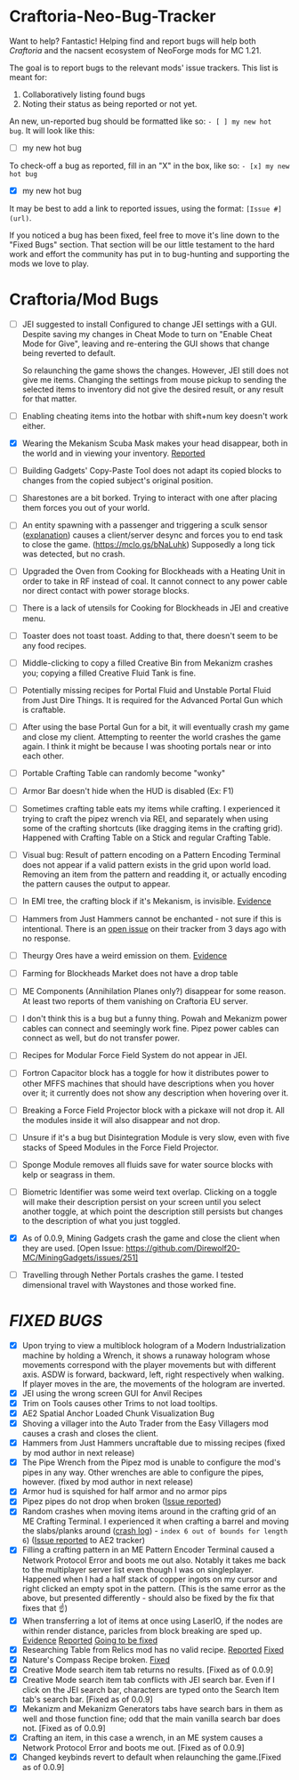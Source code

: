 # Craftoria-Neo-Bug-Tracker
Want to help? Fantastic!
Helping find and report bugs will help both _Craftoria_ and the nacsent ecosystem of NeoForge mods for MC 1.21.

The goal is to report bugs to the relevant mods' issue trackers.
This list is meant for:
1. Collaboratively listing found bugs
2. Noting their status as being reported or not yet.

An new, un-reported bug should be formatted like so: `- [ ] my new hot bug`.
It will  look like this:
- [ ] my new hot bug

To check-off a bug as reported, fill in an "X" in the box, like so: `- [x] my new hot bug`
- [x] my new hot bug

It may be best to add a link to reported issues, using the format: `[Issue #](url)`.

If you noticed a bug has been fixed, feel free to move it's line down to the "Fixed Bugs" section. That section will be our little testament to the hard work and effort the community has put in to bug-hunting and supporting the mods we love to play.

# Craftoria/Mod Bugs

- [ ] JEI suggested to install Configured to change JEI settings with a GUI. Despite saving my changes in Cheat Mode to turn on "Enable Cheat Mode for Give", leaving and re-entering the GUI shows that change being reverted to default.

  So relaunching the game shows the changes. However, JEI still does not give me items. Changing the settings from mouse pickup to sending the selected items to inventory did not give the desired result, or any result for that matter.
- [ ] Enabling cheating items into the hotbar with shift+num key doesn't work either.
- [x] Wearing the Mekanism Scuba Mask makes your head disappear, both in the world and in viewing your inventory. [Reported](https://github.com/mekanism/Mekanism/issues/8133)
- [ ] Building Gadgets' Copy-Paste Tool does not adapt its copied blocks to changes from the copied subject's original position.
- [ ] Sharestones are a bit borked. Trying to interact with one after placing them forces you out of your world.
- [ ] An entity spawning with a passenger and triggering a sculk sensor ([explanation]([url](https://discord.com/channels/570630340075454474/1252708934729470094/1254251928532029451))) causes a client/server desync and forces you to end task to close the game. (<https://mclo.gs/bNaLuhk>) Supposedly a long tick was detected, but no crash.
- [ ] Upgraded the Oven from Cooking for Blockheads with a Heating Unit in order to take in RF instead of coal. It cannot connect to any power cable nor direct contact with power storage blocks.
- [ ] There is a lack of utensils for Cooking for Blockheads in JEI and creative menu.
- [ ] Toaster does not toast toast. Adding to that, there doesn't seem to be any food recipes.
- [ ] Middle-clicking to copy a filled Creative Bin from Mekanizm crashes you; copying a filled Creative Fluid Tank is fine.
- [ ] Potentially missing recipes for Portal Fluid and Unstable Portal Fluid from Just Dire Things. It is required for the Advanced Portal Gun which is craftable.
- [ ] After using the base Portal Gun for a bit, it will eventually crash my game and close my client. Attempting to reenter the world crashes the game again. I think it might be because I was shooting portals near or into each other.
- [ ] Portable Crafting Table can randomly become "wonky"
- [ ] Armor Bar doesn't hide when the HUD is disabled (Ex: F1)
- [ ] Sometimes crafting table eats my items while crafting. I experienced it trying to craft the pipez wrench via REI, and separately when using some of the crafting shortcuts (like dragging items in the crafting grid). Happened with Crafting Table on a Stick and regular Crafting Table.
- [ ] Visual bug: Result of pattern encoding on a Pattern Encoding Terminal does not appear if a valid pattern exists in the grid upon world load. Removing an item from the pattern and readding it, or actually encoding the pattern causes the output to appear.
- [ ] In EMI tree, the crafting block if it's Mekanism, is invisible. [Evidence](https://github.com/Kazuhiko-Gushiken/Craftoria-Neo-Bug-Tracker/assets/132615999/4a07b1eb-8293-4439-97b8-4efd0a32930a)
- [ ] Hammers from Just Hammers cannot be enchanted - not sure if this is intentional. There is an [open issue](https://github.com/nanite/JustHammers/issues/29) on their tracker from 3 days ago with no response.
- [ ] Theurgy Ores have a weird emission on them. [Evidence](https://github.com/Kazuhiko-Gushiken/Craftoria-Neo-Bug-Tracker/assets/132615999/e52a972c-872d-42b8-9f5e-a1317056b3f9)
- [ ] Farming for Blockheads Market does not have a drop table
- [ ] ME Components (Annihilation Planes only?) disappear for some reason. At least two reports of them vanishing on Craftoria EU server.
- [ ] I don't think this is a bug but a funny thing. Powah and Mekanizm power cables can connect and seemingly work fine. Pipez power cables can connect as well, but do not transfer power.
- [ ] Recipes for Modular Force Field System do not appear in JEI.
- [ ] Fortron Capacitor block has a toggle for how it distributes power to other MFFS machines that should have descriptions when you hover over it; it currently does not show any description when hovering over it.
- [ ] Breaking a Force Field Projector block with a pickaxe will not drop it. All the modules inside it will also disappear and not drop. 
- [ ] Unsure if it's a bug but Disintegration Module is very slow, even with five stacks of Speed Modules in the Force Field Projector.
- [ ] Sponge Module removes all fluids save for water source blocks with kelp or seagrass in them.
- [ ] Biometric Identifier was some weird text overlap. Clicking on a toggle will make their description persist on your screen until you select another toggle, at which point the description still persists but changes to the description of what you just toggled.
- [x] As of 0.0.9, Mining Gadgets crash the game and close the client when they are used. [Open Issue: https://github.com/Direwolf20-MC/MiningGadgets/issues/251]
- [ ] Travelling through Nether Portals crashes the game. I tested dimensional travel with Waystones and those worked fine.


# *FIXED BUGS*
- [x] Upon trying to view a multiblock hologram of a Modern Industrialization machine by holding a Wrench, it shows a runaway hologram whose movements correspond with the player movements but with different axis. ASDW is forward, backward, left, right respectively when walking. If player moves in the are, the movements of the hologram are inverted.
- [x] JEI using the wrong screen GUI for Anvil Recipes
- [x] Trim on Tools causes other Trims to not load tooltips.
- [x] AE2 Spatial Anchor Loaded Chunk Visualization Bug
- [x] Shoving a villager into the Auto Trader from the Easy Villagers mod causes a crash and closes the client.
- [x] Hammers from Just Hammers uncraftable due to missing recipes (fixed by mod author in next release)
- [x] The Pipe Wrench from the Pipez mod is unable to configure the mod's pipes in any way. Other wrenches are able to configure the pipes, however. (fixed by mod author in next release)
- [x] Armor hud is squished for half armor and no armor pips
- [x] Pipez pipes do not drop when broken ([Issue reported](https://github.com/henkelmax/pipez/issues/226))
- [x] Random crashes when moving items around in the crafting grid of an ME Crafting Terminal. I experienced it when crafting a barrel and moving the slabs/planks around ([crash log](https://mclo.gs/oL7u5x5)) - `index 6 out of bounds for length 6`) ([Issue reported](https://github.com/AppliedEnergistics/Applied-Energistics-2/issues/7959) to AE2 tracker)
- [x] Filling a crafting pattern in an ME Pattern Encoder Terminal caused a Network Protocol Error and boots me out also. Notably it takes me back to the multiplayer server list even though I was on singleplayer. Happened when I had a half stack of copper ingots on my cursor and right clicked an empty spot in the pattern. (This is the same error as the above, but presented differently - should also be fixed by the fix that fixes that ☝️)
- [x] When transferring a lot of items at once using LaserIO, if the nodes are within render distance, paricles from block breaking are sped up. [Evidence](https://www.youtube.com/live/ByqyUY4QXQ0?si=eTgDALVCibXfoaPW&t=17101) [Reported](https://github.com/Direwolf20-MC/LaserIO/issues/267) [Going to be fixed](https://github.com/Direwolf20-MC/LaserIO/issues/267)
- [x] Researching Table from Relics mod has no valid recipe. [Reported](https://github.com/SSKirillSS/relics/issues/145) [Fixed](https://github.com/SSKirillSS/relics/issues/145)
- [x] Nature's Compass Recipe broken. [Fixed](https://github.com/MattCzyr/NaturesCompass/commit/d5022f11eb6f3c51e4305b7c3b45d6f5981a6fc8)
- [x] Creative Mode search item tab returns no results. [Fixed as of 0.0.9]
- [x] Creative Mode search item tab conflicts with JEI search bar. Even if I click on the JEI search bar, characters are typed onto the Search Item tab's search bar. [Fixed as of 0.0.9]
- [x] Mekanizm and Mekanizm Generators tabs have search bars in them as well and those function fine; odd that the main vanilla search bar does not. [Fixed as of 0.0.9]
- [x] Crafting an item, in this case a wrench, in an ME system causes a Network Protocol Error and boots me out. [Fixed as of 0.0.9]
- [x] Changed keybinds revert to default when relaunching the game.[Fixed as of 0.0.9]
